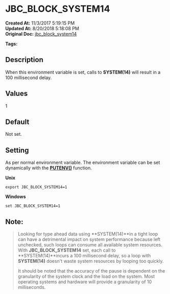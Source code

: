 # JBC_BLOCK_SYSTEM14

**Created At:** 11/3/2017 5:19:15 PM  
**Updated At:** 8/20/2018 5:18:08 PM  
**Original Doc:** [jbc_block_system14](https://docs.jbase.com/41717-environment-variables/jbc_block_system14)  

**Tags:**
<badge text='environment variables' vertical='middle' />

## Description

When this environment variable is set, calls to **SYSTEM(14)** will result in a 100 millisecond delay.

## 


## Values

1

## 


## Default

Not set.

## 


## Setting

As per normal environment variable. The environment variable can be set dynamically with the [**PUTENV()**](putenv) function.

**Unix**

```
export JBC_BLOCK_SYSTEM14=1
```



**Windows**

```
set JBC_BLOCK_SYSTEM14=1
```



## Note:


> Looking for type ahead data using **SYSTEM(14)**in a tight loop can have a detrimental impact on system performance because left unchecked, such loops can consume all available system resources. With **JBC\_BLOCK\_SYSTEM14** set, each call to **SYSTEM(14)**incurs a 100 millisecond delay, so a loop with **SYSTEM(14)** doesn't waste system resources by looping too quickly.
> 
> It should be noted that the accuracy of the pause is dependent on the granularity of the system clock and the load on the system. Most operating systems and hardware will provide a granularity of 10 milliseconds.

